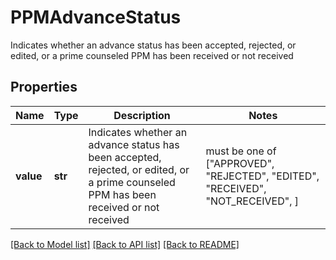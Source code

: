 # PPMAdvanceStatus

Indicates whether an advance status has been accepted, rejected, or edited, or a prime counseled PPM has been received or not received

## Properties
Name | Type | Description | Notes
------------ | ------------- | ------------- | -------------
**value** | **str** | Indicates whether an advance status has been accepted, rejected, or edited, or a prime counseled PPM has been received or not received |  must be one of ["APPROVED", "REJECTED", "EDITED", "RECEIVED", "NOT_RECEIVED", ]

[[Back to Model list]](../README.md#documentation-for-models) [[Back to API list]](../README.md#documentation-for-api-endpoints) [[Back to README]](../README.md)


